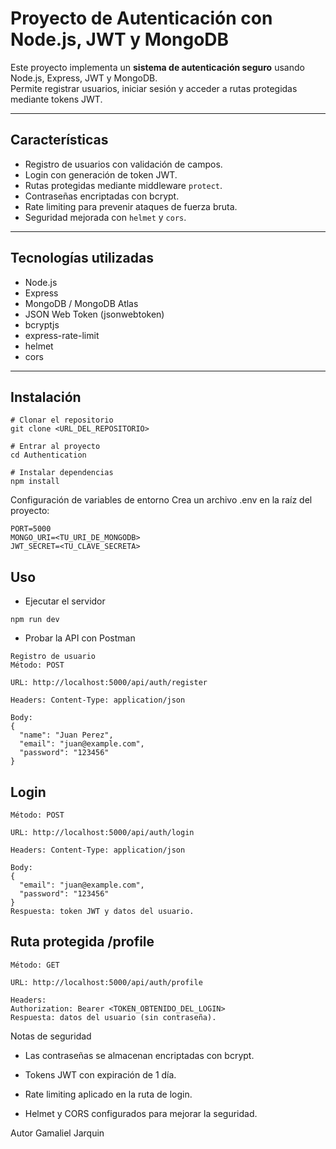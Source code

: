 # Proyecto de Autenticación con Node.js, JWT y MongoDB

Este proyecto implementa un **sistema de autenticación seguro** usando Node.js, Express, JWT y MongoDB.  
Permite registrar usuarios, iniciar sesión y acceder a rutas protegidas mediante tokens JWT.

---

## Características

- Registro de usuarios con validación de campos.  
- Login con generación de token JWT.  
- Rutas protegidas mediante middleware `protect`.  
- Contraseñas encriptadas con bcrypt.  
- Rate limiting para prevenir ataques de fuerza bruta.  
- Seguridad mejorada con `helmet` y `cors`.  

---

## Tecnologías utilizadas

- Node.js  
- Express  
- MongoDB / MongoDB Atlas  
- JSON Web Token (jsonwebtoken)  
- bcryptjs  
- express-rate-limit  
- helmet  
- cors  

---

## Instalación

```
# Clonar el repositorio
git clone <URL_DEL_REPOSITORIO>

# Entrar al proyecto
cd Authentication

# Instalar dependencias
npm install
````
Configuración de variables de entorno
Crea un archivo .env en la raíz del proyecto:
```
PORT=5000
MONGO_URI=<TU_URI_DE_MONGODB>
JWT_SECRET=<TU_CLAVE_SECRETA>
```
## Uso
- Ejecutar el servidor
```
npm run dev
```
- Probar la API con Postman
```
Registro de usuario
Método: POST

URL: http://localhost:5000/api/auth/register

Headers: Content-Type: application/json

Body:
{
  "name": "Juan Perez",
  "email": "juan@example.com",
  "password": "123456"
}
```
## Login
```
Método: POST

URL: http://localhost:5000/api/auth/login

Headers: Content-Type: application/json

Body:
{
  "email": "juan@example.com",
  "password": "123456"
}
Respuesta: token JWT y datos del usuario.
```
## Ruta protegida /profile
```
Método: GET

URL: http://localhost:5000/api/auth/profile

Headers:
Authorization: Bearer <TOKEN_OBTENIDO_DEL_LOGIN>
Respuesta: datos del usuario (sin contraseña).
```
Notas de seguridad
- Las contraseñas se almacenan encriptadas con bcrypt.

- Tokens JWT con expiración de 1 día.

- Rate limiting aplicado en la ruta de login.

- Helmet y CORS configurados para mejorar la seguridad.

Autor
Gamaliel Jarquin
